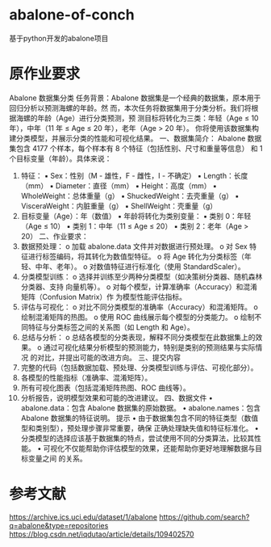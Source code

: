 # abalone-of-conch
基于python开发的abalone项目

# 原作业要求

Abalone 数据集分类 
任务背景：Abalone 数据集是⼀个经典的数据集，原本⽤于回归分析以预测海螺的年龄。然
⽽，本次任务将数据集⽤于分类分析。我们将根据海螺的年龄（Age）进⾏分类预测，预
测⽬标将转化为三类：年轻（Age ≤ 10 年），中年（11 年 ≤ Age ≤ 20 年），⽼年（Age > 20 
年）。
你将使⽤该数据集构建分类模型，并展示分类的性能和可视化结果。
一、数据集简介：
Abalone 数据集包含 4177 个样本，每个样本有 8 个特征（包括性别、尺寸和重量等信息）
和 1 个目标变量（年龄）。具体来说：
1. 特征：
▪ Sex：性别（M - 雄性，F - 雌性，I - 不确定）
▪ Length：长度（mm）
▪ Diameter：直径（mm）
▪ Height：高度（mm）
▪ WholeWeight：总体重量（g）
▪ ShuckedWeight：去壳重量（g）
▪ VisceraWeight：内脏重量（g）
▪ ShellWeight：壳重量（g）
2. 目标变量（Age）：年（数值）
▪ 年龄将转化为类别变量： 
▪ 类别 0：年轻（Age ≤ 10）
▪ 类别 1：中年（11 ≤ Age ≤ 20）
▪ 类别 2：老年（Age > 20）
二、作业要求：
1. 数据预处理：
o 加载 abalone.data 文件并对数据进行预处理。
o 对 Sex 特征进行标签编码，将其转化为数值型特征。
o 将 Age 转化为分类标签（年轻、中年、老年）。
o 对数值特征进行标准化（使用 StandardScaler）。
2. 分类模型训练：
o 选择并训练至少两种分类模型（如决策树分类器、随机森林分类器、支持
向量机等）。
o 对每个模型，计算准确率（Accuracy）和混淆矩阵（Confusion Matrix）作
为模型性能评估指标。
3. 评估与可视化：
o 对比不同分类模型的准确率（Accuracy）和混淆矩阵。
o 绘制混淆矩阵的热图。
o 使用 ROC 曲线展示每个模型的分类能力。
o 绘制不同特征与分类标签之间的关系图（如 Length 和 Age）。
4. 总结与分析：
o 总结各模型的分类表现，解释不同分类模型在此数据集上的效果。
o 通过可视化结果分析模型的预测能力，特别是类别的预测结果与实际情况
的对比，并提出可能的改进方向。
三、提交内容
1. 完整的代码（包括数据加载、预处理、分类模型训练与评估、可视化部分）。
2. 各模型的性能指标（准确率、混淆矩阵）。
3. 所有可视化图表（包括混淆矩阵热图、ROC 曲线等）。
4. 分析报告，说明模型效果和可能的改进建议。
四、数据文件
• abalone.data：包含 Abalone 数据集的原始数据。
• abalone.names：包含 Abalone 数据集的特征说明。
提示
• 由于数据集包含不同的特征类型（数值型和类别型），预处理步骤非常重要，确保
正确处理缺失值和特征标准化。
• 分类模型的选择应该基于数据集的特点，尝试使用不同的分类算法，比较其性能。
• 可视化不仅能帮助你评估模型的效果，还能帮助你更好地理解数据与目标变量之间
的关系。

# 参考文献
https://archive.ics.uci.edu/dataset/1/abalone
https://github.com/search?q=abalone&type=repositories
https://blog.csdn.net/iqdutao/article/details/109402570
